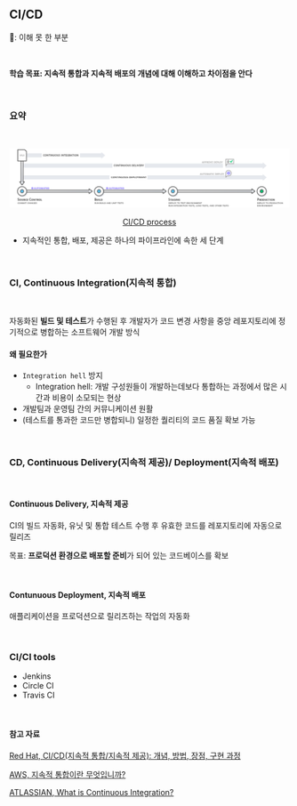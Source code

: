 ## CI/CD

🌱: 이해 못 한 부분

<br>

**학습 목표: 지속적 통합과 지속적 배포의 개념에 대해 이해하고 차이점을 안다**

<br>

### 요약

<br>

![ci-cd.png](CI_CD.assets/ci_cd.png)

<center><a href="https://aws.amazon.com/ko/devops/continuous-integration/">CI/CD process</a></center>

- 지속적인 통합, 배포, 제공은 하나의 파이프라인에 속한 세 단계

<br>

### CI, Continuous Integration(지속적 통합)

<br>

자동화된 **빌드 및 테스트**가 수행된 후 개발자가 코드 변경 사항을 중앙 레포지토리에 정기적으로 병합하는 소프트웨어 개발 방식

#### 왜 필요한가

- `Integration hell` 방지
  - Integration hell: 개발 구성원들이 개발하는데보다 통합하는 과정에서 많은 시간과 비용이 소모되는 현상
- 개발팀과 운영팀 간의 커뮤니케이션 원활
- (테스트를 통과한 코드만 병합되니) 일정한 퀄리티의 코드 품질 확보 가능

<br>

### CD, Continuous Delivery(지속적 제공)/ Deployment(지속적 배포)

<br>

#### Continuous Delivery, 지속적 제공

CI의 빌드 자동화, 유닛 및 통합 테스트 수행 후 유효한 코드를 레포지토리에 자동으로 릴리즈

목표: **프로덕션 환경으로 배포할 준비**가 되어 있는 코드베이스를 확보

<br>

#### Contunuous Deployment, 지속적 배포

애플리케이션을 프로덕션으로 릴리즈하는 작업의 자동화

<br>

### CI/CI tools

- Jenkins
- Circle CI
- Travis CI

<br>

#### 참고 자료

[Red Hat, CI/CD(지속적 통합/지속적 제공): 개념, 방법, 장점, 구현 과정](https://www.redhat.com/ko/topics/devops/what-is-ci-cd)

[AWS, 지속적 통합이란 무엇입니까?](https://aws.amazon.com/ko/devops/continuous-integration/)

[ATLASSIAN, What is Continuous Integration?](https://www.atlassian.com/continuous-delivery/continuous-integration)

